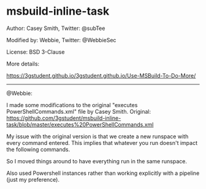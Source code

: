 # msbuild-inline-task

Author: Casey Smith, Twitter: @subTee

Modified by: Webbie, Twitter: @WebbieSec

License: BSD 3-Clause

More details:

https://3gstudent.github.io/3gstudent.github.io/Use-MSBuild-To-Do-More/


---

@Webbie: 

I made some modifications to the original "executes PowerShellCommands.xml" file by Casey Smith.
Original: https://github.com/3gstudent/msbuild-inline-task/blob/master/executes%20PowerShellCommands.xml


My issue with the original version is that we create a new runspace with every command entered. This implies that whatever you run doesn't impact the following commands.

So I moved things around to have everything run in the same runspace. 

Also used Powershell instances rather than working explicitly with a pipeline (just my preference).
